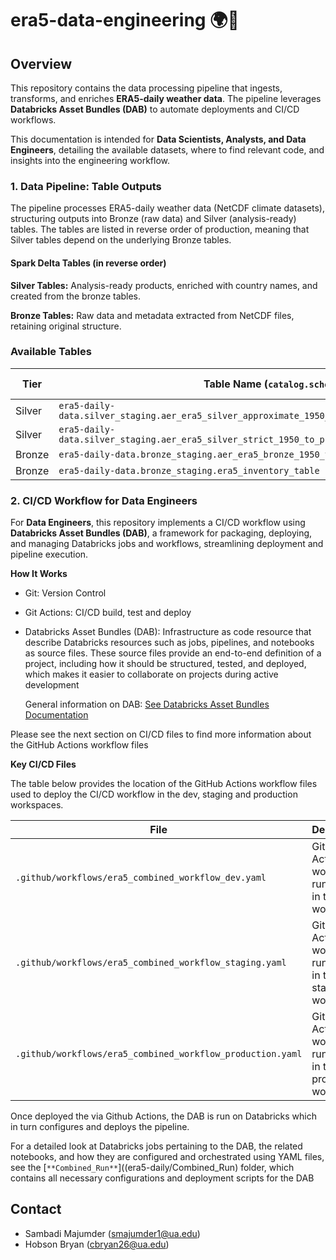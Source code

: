 # era5-data-engineering 🌍🔧

## Overview

This repository contains the data processing pipeline that ingests, transforms, and enriches **ERA5-daily weather data**. The pipeline leverages **Databricks Asset Bundles (DAB)** to automate deployments and CI/CD workflows.

This documentation is intended for **Data Scientists, Analysts, and Data Engineers**, detailing the available datasets, where to find relevant code, and insights into the engineering workflow.

### 1. Data Pipeline: Table Outputs

The pipeline processes ERA5-daily weather data (NetCDF climate datasets), structuring outputs into Bronze (raw data) and Silver (analysis-ready) tables. The tables are listed in reverse order of production, meaning that Silver tables depend on the underlying Bronze tables. 

#### Spark Delta Tables (in reverse order)

**Silver Tables:** Analysis-ready products, enriched with country names, and created from the bronze tables.

**Bronze Tables:** Raw data and metadata extracted from NetCDF files, retaining original structure.

### Available Tables

| Tier   | Table Name (`catalog.schema.table`) | Code Location |
|--------|------------------------------------|---------------|
| Silver | `era5-daily-data.silver_staging.aer_era5_silver_approximate_1950_to_present_staging_interpolation_res5`| [Code](era5-daily/Combined_Run/src/03_Bronze_to_Silver_Approximate_Join/03_Bronze_to_Silver_era5_country_approximate_join_autoloader.py) |
| Silver | `era5-daily-data.silver_staging.aer_era5_silver_strict_1950_to_present_staging_interpolation_res5` | [Code](era5-daily/Combined_Run/src/03_Bronze_to_Silver_Strict_Join/03_Bronze_to_Silver_era5_country_strict_join_autoloader.py) |
| Bronze | `era5-daily-data.bronze_staging.aer_era5_bronze_1950_to_present_staging_interpolation`|[Code](era5-daily/Combined_Run/src/02_Staging_to_Bronze/02_Staging_to_Bronze.py) |
| Bronze | `era5-daily-data.bronze_staging.era5_inventory_table` |[Code](era5-daily/Combined_Run/src/01_Source_to_Staging) | 


### 2. CI/CD Workflow for Data Engineers

For **Data Engineers**, this repository implements a CI/CD workflow using **Databricks Asset Bundles (DAB)**, a framework for packaging, deploying, and managing Databricks jobs and workflows, streamlining deployment and pipeline execution.


**How It Works**

- Git: Version Control
- Git Actions: CI/CD build, test and deploy
- Databricks Asset Bundles (DAB): Infrastructure as code resource that describe Databricks resources such as jobs, pipelines, 
  and notebooks as source files. These source files provide an end-to-end definition of a project, including how it should be structured, tested, and deployed, which makes it easier to collaborate on projects during active development
  
  General information on DAB: [See Databricks Asset Bundles Documentation](https://docs.databricks.com/en/dev-tools/bundles/index.html)

Please see the next section on CI/CD files to find more information about the GitHub Actions workflow files 

**Key CI/CD Files** 

The table below provides the location of the GitHub Actions workflow files used to deploy the CI/CD workflow in the dev, staging and production workspaces.

| File | Description |
|------|------------|
| `.github/workflows/era5_combined_workflow_dev.yaml` | GitHub Actions workflow to run CI/CD in the dev workspace |
| `.github/workflows/era5_combined_workflow_staging.yaml` | GitHub Actions workflow to run CI/CD in the staging workspace |
| `.github/workflows/era5_combined_workflow_production.yaml`| GitHub Actions workflow to run CI/CD in the production workspace |

Once deployed the via Github Actions, the DAB is run on Databricks which in turn configures and deploys the pipeline.

For a detailed look at Databricks jobs pertaining to the DAB, the related notebooks, and how they are configured and orchestrated using YAML files, see the [`**Combined_Run**`]((era5-daily/Combined_Run) folder, which contains all necessary configurations and deployment scripts for the DAB



## Contact
- Sambadi Majumder (smajumder1@ua.edu)
- Hobson Bryan (cbryan26@ua.edu)
